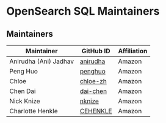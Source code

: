 # OpenSearch SQL Maintainers

## Maintainers

| Maintainer | GitHub ID | Affiliation |
| --------------- | --------- | ----------- |
| Anirudha (Ani) Jadhav | [anirudha](https://github.com/anirudha) | Amazon |
| Peng Huo | [penghuo](https://github.com/penghuo) | Amazon |
| Chloe | [chloe-zh](https://github.com/chloe-zh) | Amazon |
| Chen Dai | [dai-chen](https://github.com/dai-chen) | Amazon |
| Nick Knize | [nknize](https://github.com/nknize) | Amazon |
| Charlotte Henkle | [CEHENKLE](https://github.com/CEHENKLE) | Amazon |